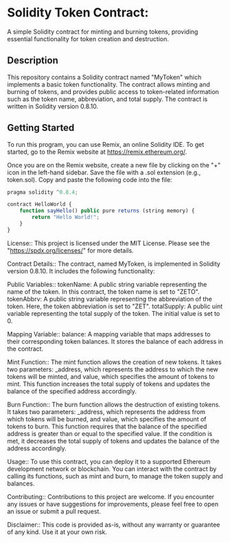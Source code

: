 # Solidity Token Contract:

A simple Solidity contract for minting and burning tokens, providing essential functionality for token creation and destruction.

## Description

This repository contains a Solidity contract named "MyToken" which implements a basic token functionality. The contract allows minting and burning of tokens, and provides public access to token-related information such as the token name, abbreviation, and total supply. The contract is written in Solidity version 0.8.10.

## Getting Started

To run this program, you can use Remix, an online Solidity IDE. To get started, go to the Remix website at https://remix.ethereum.org/.

Once you are on the Remix website, create a new file by clicking on the "+" icon in the left-hand sidebar. Save the file with a .sol extension (e.g., token.sol). Copy and paste the following code into the file:

```javascript
pragma solidity ^0.8.4;

contract HelloWorld {
    function sayHello() public pure returns (string memory) {
        return "Hello World!";
    }
}

```

License::
This project is licensed under the MIT License. Please see the "https://spdx.org/licenses/" for more details.

Contract Details::
The contract, named MyToken, is implemented in Solidity version 0.8.10. It includes the following functionality:

Public Variables::
tokenName:    A public string variable representing the name of the token. In this contract, the token name is set to "ZETO".
tokenAbbrv:   A public string variable representing the abbreviation of the token. Here, the token abbreviation is set to "ZET".
totalSupply:  A public uint variable representing the total supply of the token. The initial value is set to 0.

Mapping Variable::
balance: A mapping variable that maps addresses to their corresponding token balances. It stores the balance of each address in the contract.

Mint Function::
The mint function allows the creation of new tokens. It takes two parameters: _address, which represents the address to which the new tokens will be minted, and value, which specifies the amount of tokens to mint. This function increases the total supply of tokens and updates the balance of the specified address accordingly.

Burn Function::
The burn function allows the destruction of existing tokens. It takes two parameters: _address, which represents the address from which tokens will be burned, and value, which specifies the amount of tokens to burn. This function requires that the balance of the specified address is greater than or equal to the specified value. If the condition is met, it decreases the total supply of tokens and updates the balance of the address accordingly.

Usage::
To use this contract, you can deploy it to a supported Ethereum development network or blockchain. You can interact with the contract by calling its functions, such as mint and burn, to manage the token supply and balances.

Contributing::
Contributions to this project are welcome. If you encounter any issues or have suggestions for improvements, please feel free to open an issue or submit a pull request.

Disclaimer::
This code is provided as-is, without any warranty or guarantee of any kind. Use it at your own risk.
